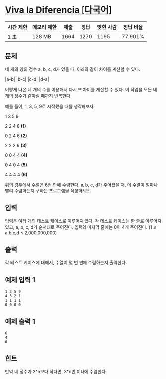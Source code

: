 # [Viva la Diferencia [다국어]](https://www.acmicpc.net/problem/4084)

| 시간 제한 | 메모리 제한 | 제출 | 정답 | 맞힌 사람 | 정답 비율 |
| --- | --- | --- | --- | --- | --- |
| 1 초 | 128 MB | 1664 | 1270 | 1195 | 77.901% |

## 문제

네 개의 양의 정수 a, b, c, d가 있을 때, 아래와 같이 차이를 계산할 수 있다.

|a-b| |b-c| |c-d| |d-a|

이렇게 나온 네 개의 수를 이용해서 다시 또 차이를 계산할 수 있다. 이 작업을 모든 네 개의 정수가 같아질 때까지 반복한다.

예를 들어, 1, 3, 5, 9로 시작했을 때를 생각해보자.

1 3 5 9

2 2 4 8 **(1)**

0 2 4 6 **(2)**

2 2 2 6 **(3)**

0 0 4 4 **(4)**

0 4 0 4 **(5)**

4 4 4 4 **(6)**

위의 경우에서 수열은 6번 만에 수렴한다. a, b, c, d가 주어졌을 때, 이 수열이 얼마나 빨리 수렴하는지 구하는 프로그램을 작성하시오.

## 입력

입력은 여러 개의 테스트 케이스로 이루어져 있다. 각 테스트 케이스는 한 줄로 이루어져 있고, a, b, c, d가 순서대로 주어진다. 입력의 마지막 줄에는 0이 4개 주어진다. (1 ≤ a,b,c,d ≤ 2,000,000,000)

## 출력

각 테스트 케이스에 대해서, 수열이 몇 번 만에 수렴하는지 출력한다.

## 예제 입력 1

```
1 3 5 9
4 3 2 1
1 1 1 1
0 0 0 0

```

## 예제 출력 1

```
6
4
0

```

## 힌트

만약 네 정수가 2^n보다 작다면, 3*n번 이내에 수렴한다.
